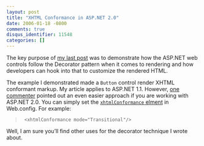 ```yaml
---
layout: post
title: "XHTML Conformance in ASP.NET 2.0"
date: 2006-01-18 -0800
comments: true
disqus_identifier: 11548
categories: []
---
```

The key purpose of [my last
post](http://haacked.com/archive/2006/01/18/UsingaDecoratortoHookIntoAWebControlsRenderingforBetterXHTMLCompliance.aspx "Using a Decorator for Web Controls")
was to demonstrate how the ASP.NET web controls follow the Decorator
pattern when it comes to rendering and how developers can hook into that
to customize the rendered HTML.

The example I demonstrated made a `Button` control render XHTML
conformant markup. My article applies to ASP.NET 1.1. However, [one
commenter](http://klevo.aspweb.cz/) pointed out an even easier approach
if you are working with ASP.NET 2.0. You can simply set the
[`xhtmlConformance`
elment](http://msdn2.microsoft.com/en-us/library/ms228268.aspx) in
Web.config. For example:

> ` <xhtmlConformance mode="Transitional"/>`

Well, I am sure you’ll find other uses for the decorator technique I
wrote about.

